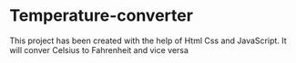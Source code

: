 # Temperature-converter
This project has been created with the help of Html Css and JavaScript. It will conver Celsius to Fahrenheit and vice versa  
